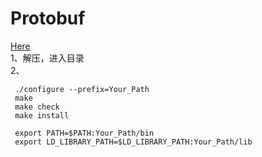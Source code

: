 # Protobuf
[Here](https://github.com/google/protobuf/releases) <br>
1、解压，进入目录 <br>
2、
```
 ./configure --prefix=Your_Path
 make
 make check
 make install
 
 export PATH=$PATH:Your_Path/bin
 export LD_LIBRARY_PATH=$LD_LIBRARY_PATH:Your_Path/lib
```
